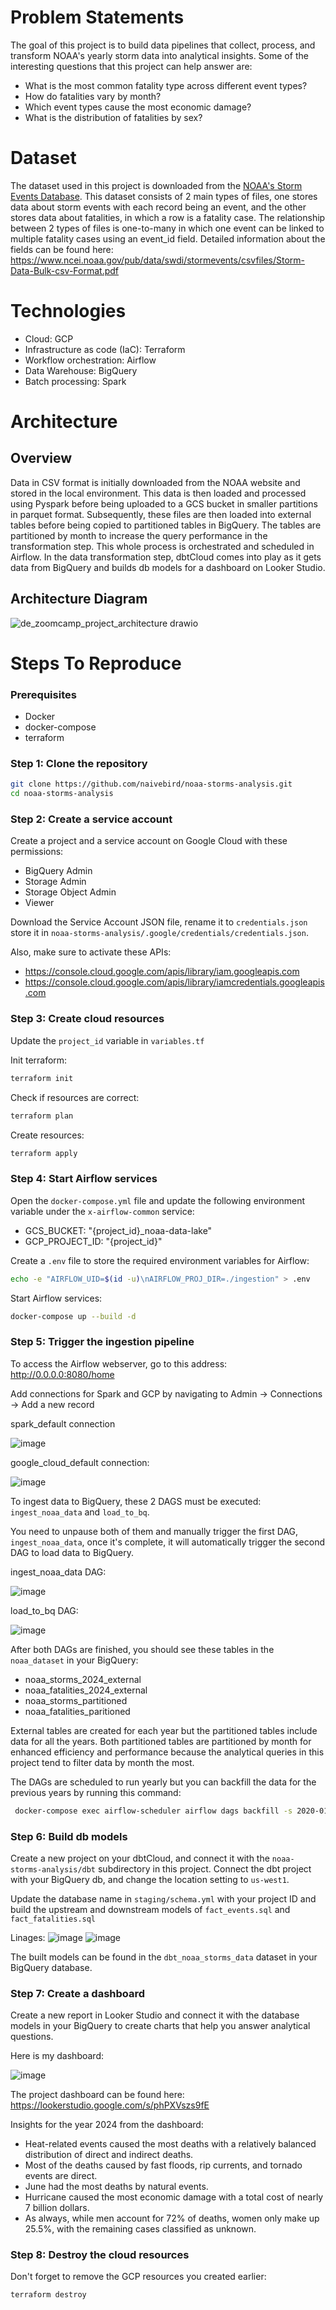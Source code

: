 # Problem Statements 
The goal of this project is to build data pipelines that collect, process, and transform NOAA's yearly storm data into analytical insights. Some of the interesting questions that this project can help answer are: 
* What is the most common fatality type across different event types?
* How do fatalities vary by month?
* Which event types cause the most economic damage?
* What is the distribution of fatalities by sex?

# Dataset
The dataset used in this project is downloaded from the [NOAA's Storm Events Database](https://www.ncdc.noaa.gov/stormevents/). This dataset consists of 2 main types of files, one stores data about storm events with each record being an event, and the other stores data about fatalities, in which a row is a fatality case.
The relationship between 2 types of files is one-to-many in which one event can be linked to multiple fatality cases using an event_id field. Detailed information about the fields can be found here: https://www.ncei.noaa.gov/pub/data/swdi/stormevents/csvfiles/Storm-Data-Bulk-csv-Format.pdf

# Technologies
* Cloud: GCP
* Infrastructure as code (IaC): Terraform
* Workflow orchestration: Airflow
* Data Warehouse: BigQuery
* Batch processing: Spark
# Architecture 
## Overview
Data in CSV format is initially downloaded from the NOAA website and stored in the local environment. This data is then loaded and processed using Pyspark before being uploaded to a GCS bucket in smaller partitions in parquet format. Subsequently, these files are then loaded into external tables before being copied to partitioned tables in BigQuery. The tables are partitioned by month to increase the query performance in the transformation step. This whole process is orchestrated and scheduled in Airflow. In the data transformation step, dbtCloud comes into play as it gets data from BigQuery and builds db models for a dashboard on Looker Studio.
## Architecture Diagram
![de_zoomcamp_project_architecture drawio](https://github.com/user-attachments/assets/0be5d2f4-07a1-459a-8b56-ef79fdcab3b3)

# Steps To Reproduce

### Prerequisites 
* Docker
* docker-compose
* terraform

### Step 1: Clone the repository
```bash
git clone https://github.com/naivebird/noaa-storms-analysis.git
cd noaa-storms-analysis
```
### Step 2: Create a service account
Create a project and a service account on Google Cloud with these permissions:
* BigQuery Admin
* Storage Admin
* Storage Object Admin
* Viewer

Download the Service Account JSON file, rename it to `credentials.json` store it in `noaa-storms-analysis/.google/credentials/credentials.json`.

Also, make sure to activate these APIs:

* https://console.cloud.google.com/apis/library/iam.googleapis.com
* https://console.cloud.google.com/apis/library/iamcredentials.googleapis.com

### Step 3: Create cloud resources
Update the `project_id` variable in `variables.tf`

Init terraform:
```bash
terraform init
```
Check if resources are correct:
```bash
terraform plan
```
Create resources:
```bash
terraform apply
```

### Step 4: Start Airflow services
Open the `docker-compose.yml` file and update the following environment variable under the `x-airflow-common` service:
* GCS_BUCKET: "{project_id}_noaa-data-lake"
* GCP_PROJECT_ID: "{project_id}"

Create a `.env` file to store the required environment variables for Airflow:
```bash
echo -e "AIRFLOW_UID=$(id -u)\nAIRFLOW_PROJ_DIR=./ingestion" > .env
```
Start Airflow services:
```bash
docker-compose up --build -d
```
### Step 5: Trigger the ingestion pipeline
To access the Airflow webserver, go to this address: http://0.0.0.0:8080/home

Add connections for Spark and GCP by navigating to Admin -> Connections -> Add a new record

spark_default connection

![image](https://github.com/user-attachments/assets/c1308d71-51d7-4ae5-ba35-edb2cefa52e9)

google_cloud_default connection:

![image](https://github.com/user-attachments/assets/3109b053-1cd9-43b6-ac72-01df893d663f)


To ingest data to BigQuery, these 2 DAGS must be executed: `ingest_noaa_data` and `load_to_bq`.

You need to unpause both of them and manually trigger the first DAG, `ingest_noaa_data`, once it's complete, it will automatically trigger the second DAG to load data to BigQuery.

ingest_noaa_data DAG:

![image](https://github.com/user-attachments/assets/d54f1697-510a-4cc9-94c7-7f332438c597)

load_to_bq DAG:

![image](https://github.com/user-attachments/assets/ffca38db-33dd-4d95-ae2c-d50f1003925f)

After both DAGs are finished, you should see these tables in the `noaa_dataset` in your BigQuery:
* noaa_storms_2024_external
* noaa_fatalities_2024_external
* noaa_storms_partitioned
* noaa_fatalities_paritioned

External tables are created for each year but the partitioned tables include data for all the years. Both partitioned tables are partitioned by month for enhanced efficiency and performance because the analytical queries in this project tend to filter data by month the most.

The DAGs are scheduled to run yearly but you can backfill the data for the previous years by running this command:
```bash
 docker-compose exec airflow-scheduler airflow dags backfill -s 2020-01-01 -e 2024-01-01 ingest_noaa_data
```

### Step 6: Build db models
Create a new project on your dbtCloud, and connect it with the `noaa-storms-analysis/dbt` subdirectory in this project. Connect the dbt project with your BigQuery db, and change the location setting to `us-west1`.

Update the database name in `staging/schema.yml` with your project ID and build the upstream and downstream models of `fact_events.sql` and `fact_fatalities.sql`

Linages:
![image](https://github.com/user-attachments/assets/b4f30379-c1fb-46bd-930b-5d22ca25d8b8)
![image](https://github.com/user-attachments/assets/7b6d8881-0214-4ec2-adb0-fac8f92c3669)

The built models can be found in the `dbt_noaa_storms_data` dataset in your BigQuery database.

### Step 7: Create a dashboard
Create a new report in Looker Studio and connect it with the database models in your BigQuery to create charts that help you answer analytical questions.

Here is my dashboard:

![image](https://github.com/user-attachments/assets/eb5bb0ae-91e5-42a9-9a1a-66f3fd3d99b6)

The project dashboard can be found here: https://lookerstudio.google.com/s/phPXVszs9fE

Insights for the year 2024 from the dashboard:
* Heat-related events caused the most deaths with a relatively balanced distribution of direct and indirect deaths.
* Most of the deaths caused by fast floods, rip currents, and tornado events are direct.
* June had the most deaths by natural events.
* Hurricane caused the most economic damage with a total cost of nearly 7 billion dollars.
* As always, while men account for 72% of deaths, women only make up 25.5%, with the remaining cases classified as unknown.

### Step 8: Destroy the cloud resources
Don't forget to remove the GCP resources you created earlier:
```bash
terraform destroy
```

